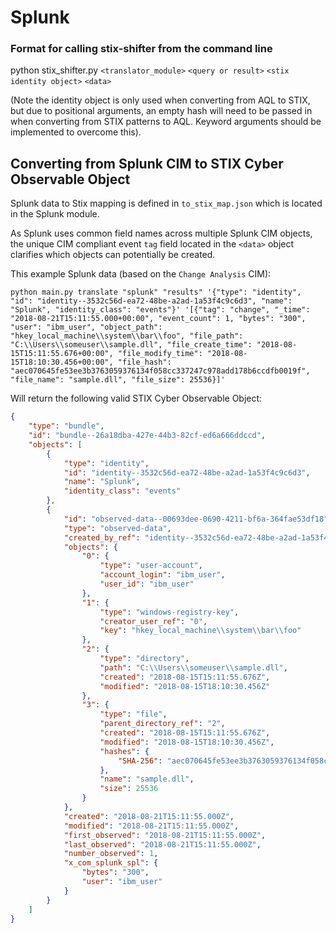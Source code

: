 # Splunk

### Format for calling stix-shifter from the command line

python stix_shifter.py `<translator_module>` `<query or result>` `<stix identity object>` `<data>`

(Note the identity object is only used when converting from AQL to STIX, but due to positional arguments, an empty hash will need to be passed in when converting from STIX patterns to AQL. Keyword arguments should be implemented to overcome this).

## Converting from Splunk CIM to STIX Cyber Observable Object

Splunk data to Stix mapping is defined in `to_stix_map.json` which is located in the Splunk module.

As Splunk uses common field names across multiple Splunk CIM objects, the unique CIM compliant event `tag` field located in the `<data>` object clarifies which objects can potentially be created.

This example Splunk data (based on the `Change Analysis` CIM):

`python main.py translate "splunk" "results" '{"type": "identity", "id": "identity--3532c56d-ea72-48be-a2ad-1a53f4c9c6d3", "name": "Splunk", "identity_class": "events"}' '[{"tag": "change", "_time": "2018-08-21T15:11:55.000+00:00", "event_count": 1, "bytes": "300", "user": "ibm_user", "object_path": "hkey_local_machine\\system\\bar\\foo", "file_path": "C:\\Users\\someuser\\sample.dll", "file_create_time": "2018-08-15T15:11:55.676+00:00", "file_modify_time": "2018-08-15T18:10:30.456+00:00", "file_hash": "aec070645fe53ee3b3763059376134f058cc337247c978add178b6ccdfb0019f", "file_name": "sample.dll", "file_size": 25536}]'`

Will return the following valid STIX Cyber Observable Object:
```json
{                                                                                                       
    "type": "bundle",                                                                                   
    "id": "bundle--26a18dba-427e-44b3-82cf-ed6a666ddccd",                                               
    "objects": [                                                                                        
        {                                                                                               
            "type": "identity",                                                                         
            "id": "identity--3532c56d-ea72-48be-a2ad-1a53f4c9c6d3",                                     
            "name": "Splunk",                                                                           
            "identity_class": "events"                                                                  
        },                                                                                              
        {                                                                                               
            "id": "observed-data--00693dee-0690-4211-bf6a-364fae53df18",                                
            "type": "observed-data",                                                                    
            "created_by_ref": "identity--3532c56d-ea72-48be-a2ad-1a53f4c9c6d3",                         
            "objects": {                                                                                
                "0": {                                                                                  
                    "type": "user-account",                                                             
                    "account_login": "ibm_user",                                                        
                    "user_id": "ibm_user"                                                               
                },                                                                                      
                "1": {                                                                                  
                    "type": "windows-registry-key",                                                     
                    "creator_user_ref": "0",                                                            
                    "key": "hkey_local_machine\\system\\bar\\foo"                                       
                },                                                                                      
                "2": {                                                                                  
                    "type": "directory",                                                                
                    "path": "C:\\Users\\someuser\\sample.dll",                                          
                    "created": "2018-08-15T15:11:55.676Z",                                              
                    "modified": "2018-08-15T18:10:30.456Z"                                              
                },                                                                                      
                "3": {                                                                                  
                    "type": "file",                                                                     
                    "parent_directory_ref": "2",                                                        
                    "created": "2018-08-15T15:11:55.676Z",                                              
                    "modified": "2018-08-15T18:10:30.456Z",                                             
                    "hashes": {                                                                         
                        "SHA-256": "aec070645fe53ee3b3763059376134f058cc337247c978add178b6ccdfb0019f"   
                    },                                                                                  
                    "name": "sample.dll",                                                               
                    "size": 25536                                                                       
                }                                                                                       
            },                                                                                          
            "created": "2018-08-21T15:11:55.000Z",                                                      
            "modified": "2018-08-21T15:11:55.000Z",                                                     
            "first_observed": "2018-08-21T15:11:55.000Z",                                               
            "last_observed": "2018-08-21T15:11:55.000Z",                                                
            "number_observed": 1,                                                                       
            "x_com_splunk_spl": {                                                                       
                "bytes": "300",                                                                         
                "user": "ibm_user"                                                                      
            }                                                                                           
        }                                                                                               
    ]                                                                                                   
}                                                                                                       
```